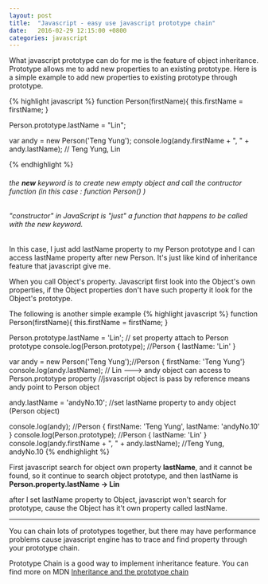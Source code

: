```yaml
---
layout: post
title:  "Javascript - easy use javascript prototype chain"
date:   2016-02-29 12:15:00 +0800
categories: javascript
---
```

What javascript prototype can do for me is the feature of object inheritance.
Prototype allows me to add new properties to an existing prototype.
Here is a simple example to add new properties to existing prototype through prototype.


{% highlight javascript %}
function Person(firstName){
    this.firstName = firstName;
}

Person.prototype.lastName = "Lin";

var andy = new Person('Teng Yung');
console.log(andy.firstName + ", " + andy.lastName); // Teng Yung, Lin

{% endhighlight %}

###### the **new** keyword is to create new empty object and call the contructor function (in this case : function Person() )

###### "constructor" in JavaScript is "just" a function that happens to be called with the new keyword.

In this case, I just add lastName property to my Person prototype and I can access lastName property after new Person.
It's just like kind of inheritance feature that javascript give me.

When you call Object's property. Javascript first look into the Object's own properties, if the Object properties
don't have such property it look for the Object's prototype.

The following is another simple example
{% highlight javascript %}
function Person(firstName){
    this.firstName = firstName;
}

Person.prototype.lastName = 'Lin'; // set property attach to Person prototype
console.log(Person.prototype);  //Person { lastName: 'Lin' }

var andy = new Person('Teng Yung');//Person { firstName: 'Teng Yung'}
console.log(andy.lastName); // Lin  ---> andy object can access to Person.prototype property
//jsvascript object is pass by reference means andy point to Person object

andy.lastName = 'andyNo.10'; //set lastName property to andy object (Person object)

console.log(andy); //Person { firstName: 'Teng Yung', lastName: 'andyNo.10' }
console.log(Person.prototype); //Person { lastName: 'Lin' }
console.log(andy.firstName + ", " + andy.lastName); //Teng Yung, andyNo.10
{% endhighlight %}

First javascript search for object own property **lastName**, and it cannot be found, so it continue to search object prototype, and then lastName is **Person.property.lastName -> Lin**

after I set lastName property to Object, javascript won't search for prototype, cause the Object has it't own property called lastName.

------

You can chain lots of prototypes together, but there may have performance problems cause javascript engine has to trace and find property through your prototype chain.

Prototype Chain is a good way to implement inheritance feature. You can find more on MDN
[Inheritance and the prototype chain][Inheritance and the prototype chain]


[Inheritance and the prototype chain]:https://developer.mozilla.org/en-US/docs/Web/JavaScript/Inheritance_and_the_prototype_chain

